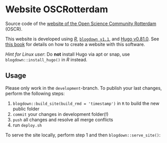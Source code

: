 # Website OSCRotterdam

Source code of the [website of the Open Science Community Rotterdam](http://www.openscience-rotterdam.com) (OSCR).

This website is developed using [_R_](https://cran.r-project.org/), [`blogdown v1.1`](https://github.com/rstudio/blogdown), and [Hugo v0.81.0](https://gohugo.io/). See 
[this book](https://bookdown.org/yihui/blogdown/) for details on how to 
create a website with this software.

*Hint for Linux user*: Do **not** install Hugo via apt or snap, use `blogdown::install_hugo()` in _R_ instead. 

## Usage

Please only work in the `development`-branch. 
To publish your last changes, perform the following steps:

1. `blogdown::build_site(build_rmd = 'timestamp')` in `R` to build the new public folder 
2. `commit` your changes in development folder(!)
3. `push` all changes and resolve all merge conflicts
4. run `deploy.sh`

To serve the site locally, perform step 1 and then `blogdown::serve_site()`:
